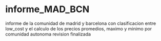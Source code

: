 # informe_MAD_BCN
informe de la comunidad de madrid y barcelona con clasificacion entre low_cost y el calculo de los precios promedios, maximo y minimo por comunidad autonoma
revision finalizada
